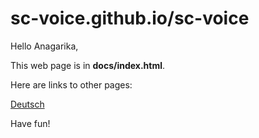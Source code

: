 <html>
<body>
<h1>sc-voice.github.io/sc-voice</h1>
Hello Anagarika,

This web page is in <b>docs/index.html</b>.

Here are links to other pages:

<a href="index-de.html">Deutsch</a>

Have fun!
</body>
</html>

